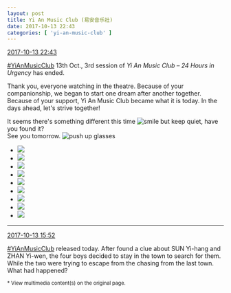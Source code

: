 ```yaml
---
layout: post
title: Yi An Music Club (易安音乐社)
date: 2017-10-13 22:43
categories: [ 'yi-an-music-club' ]
---
```


<div class="weibo-info">
  <a href="http://weibo.com/6094546964/Fqes9qRqe">2017-10-13 22:43</a>
</div>

[#YiAnMusicClub](http://weibo.com/p/100808beae2e3e05b17b64f63ebedca39f19b2/super_index) 13th Oct., 3rd session of *Yi An Music Club – 24 Hours in Urgency* has ended.

Thank you, everyone watching in the theatre. Because of your companionship, we began to start one dream after another together. Because of your support, Yi An Music Club became what it is today.  In the days ahead, let's strive together!

It seems there's something different this time ![smile but keep quiet](http://img.t.sinajs.cn/t4/appstyle/expression/ext/normal/3a/moren_xiaoerbuyu_org.png), have you found it?  
See you tomorrow. ![push up glasses](http://img.t.sinajs.cn/t4/appstyle/expression/ext/normal/fc/moren_bbjdnew_org.png)

<!-- more -->

<ul class="weibo-pic-list-3">
  <li class="weibo-pic">
    <a href="http://wx4.sinaimg.cn/mw690/006Es64Agy1fkgzrfe5pbj33vc2kwqv5.jpg"><img src="http://wx4.sinaimg.cn/thumb150/006Es64Agy1fkgzrfe5pbj33vc2kwqv5.jpg" /></a>
  </li>
  <li class="weibo-pic">
    <a href="http://wx1.sinaimg.cn/mw690/006Es64Agy1fkgzri4egfj33vc2kwkjl.jpg"><img src="http://wx1.sinaimg.cn/thumb150/006Es64Agy1fkgzri4egfj33vc2kwkjl.jpg" /></a>
  </li>
  <li class="weibo-pic">
    <a href="http://wx4.sinaimg.cn/mw690/006Es64Agy1fkgzrl1a25j33vc2kwqv5.jpg"><img src="http://wx4.sinaimg.cn/thumb150/006Es64Agy1fkgzrl1a25j33vc2kwqv5.jpg" /></a>
  </li>
  <li class="weibo-pic">
    <a href="http://wx1.sinaimg.cn/mw690/006Es64Agy1fkgzrni4ezj33vc2kwnpd.jpg"><img src="http://wx1.sinaimg.cn/thumb150/006Es64Agy1fkgzrni4ezj33vc2kwnpd.jpg" /></a>
  </li>
  <li class="weibo-pic">
    <a href="http://wx3.sinaimg.cn/mw690/006Es64Agy1fkgzstv8zxj30yi0mghdt.jpg"><img src="http://wx3.sinaimg.cn/thumb150/006Es64Agy1fkgzstv8zxj30yi0mghdt.jpg" /></a>
  </li>
  <li class="weibo-pic">
    <a href="http://wx2.sinaimg.cn/mw690/006Es64Agy1fkgzrsmgrhj33vc2kwb29.jpg"><img src="http://wx2.sinaimg.cn/thumb150/006Es64Agy1fkgzrsmgrhj33vc2kwb29.jpg" /></a>
  </li>
  <li class="weibo-pic">
    <a href="http://wx4.sinaimg.cn/mw690/006Es64Agy1fkgzruya67j33vc2kwkjl.jpg"><img src="http://wx4.sinaimg.cn/thumb150/006Es64Agy1fkgzruya67j33vc2kwkjl.jpg" /></a>
  </li>
  <li class="weibo-pic">
    <a href="http://wx4.sinaimg.cn/mw690/006Es64Agy1fkgzrxq6k4j33vc2kwkjl.jpg"><img src="http://wx4.sinaimg.cn/thumb150/006Es64Agy1fkgzrxq6k4j33vc2kwkjl.jpg" /></a>
  </li>
  <li class="weibo-pic">
    <a href="http://wx2.sinaimg.cn/mw690/006Es64Agy1fkgzrzxs0hj33vc2kw7wh.jpg"><img src="http://wx2.sinaimg.cn/thumb150/006Es64Agy1fkgzrzxs0hj33vc2kw7wh.jpg" /></a>
  </li>
</ul>

---

<div class="weibo-info">
  <a href="http://weibo.com/6094546964/FqbLlbBZm">2017-10-13 15:52</a>
</div>

[#YiAnMusicClub](http://weibo.com/p/100808beae2e3e05b17b64f63ebedca39f19b2/super_index) released today. After found a clue about SUN Yi-hang and ZHAN Yi-wen, the four boys decided to stay in the town to search for them. While the two were trying to escape from the chasing from the last town. What had happened?

<small>* View multimedia content(s) on the original page.</small>
